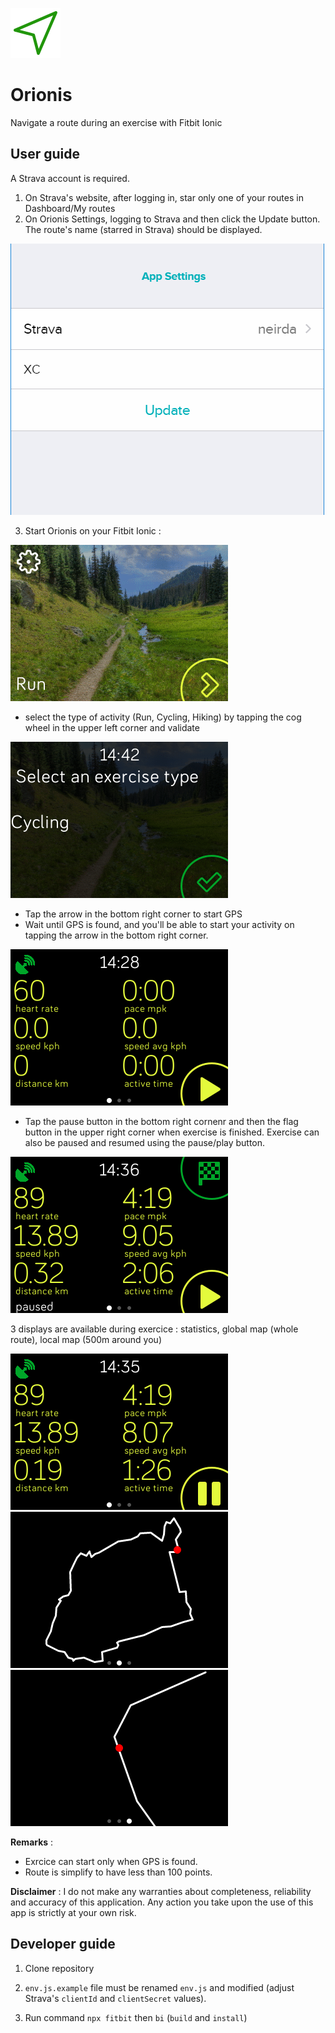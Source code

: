![Logo](resources/icon.png)
# Orionis

Navigate a route during an exercise with Fitbit Ionic

## User guide

A Strava account is required.
1. On Strava's website, after logging in, star only one of your routes in Dashboard/My routes
2. On Orionis Settings, logging to Strava and then click the Update button. The route's name (starred in Strava) should be displayed.

![Settings](doc/img/settings.png)

3. Start Orionis on your Fitbit Ionic :

![Main](doc/img/screenshot1.png)

- select the type of activity (Run, Cycling, Hiking) by tapping the cog wheel in the upper left corner and validate

![ExerciceType](doc/img/screenshot3.png)

- Tap the arrow in the bottom right corner to start GPS
- Wait until GPS is found, and you'll be able to start your activity on tapping the arrow in the bottom right corner.

![Start](doc/img/screenshot2.png)

- Tap the pause button in the bottom right cornenr and then the flag button in the upper right corner when exercise is finished. Exercise can also be paused and resumed using the pause/play button.

![End](doc/img/screenshot7.png)

3 displays are available during exercice : statistics, global map (whole route), local map (500m around you)

![Statistics](doc/img/screenshot6.png) ![GlobalMap](doc/img/screenshot4.png) ![LocalMap](doc/img/screenshot5.png)

**Remarks** :
- Exrcice can start only when GPS is found.
- Route is simplify to have less than 100 points.
 
**Disclaimer** :
I do not make any warranties about completeness, reliability and accuracy of this application. Any action you take upon the use of this app is strictly at your own risk.

## Developer guide
1. Clone repository

2. `env.js.example` file must be renamed `env.js` and modified (adjust Strava's `clientId` and `clientSecret` values).

2. Run command `npx fitbit` then `bi` (`build` and `install`)